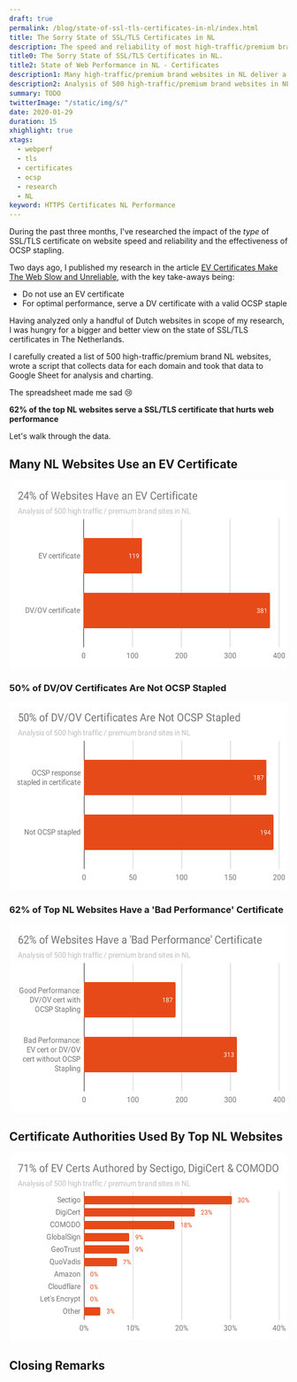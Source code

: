 ```yaml
---
draft: true
permalink: /blog/state-of-ssl-tls-certificates-in-nl/index.html
title: The Sorry State of SSL/TLS Certificates in NL
description: The speed and reliability of most high-traffic/premium brand websites in NL suffers from their choice for the wrong type of SSL/TLS certiticate or server configuration.
title0: The Sorry State of SSL/TLS Certificates in NL.
title2: State of Web Performance in NL - Certificates
description1: Many high-traffic/premium brand websites in NL deliver a suboptimal user experience because 
description2: Analysis of 500 high-traffic/premium brand websites in NL. 62% are serving an SSL/TLS certificate that hurts the user experience.
summary: TODO
twitterImage: "/static/img/s/"
date: 2020-01-29
duration: 15
xhighlight: true
xtags:
  - webperf
  - tls
  - certificates
  - ocsp
  - research
  - NL
keyword: HTTPS Certificates NL Performance
---
```


During the past three months, I've researched the impact of the  _type_ of SSL/TLS certificate on website speed and reliability and the effectiveness of OCSP stapling. 

Two days ago, I published my research in the article [EV Certificates Make The Web Slow and Unreliable](https://www.aaronpeters.nl/blog/ev-certificates-make-the-web-slow-and-unreliable/), with the key take-aways being:

<!-- Two days ago, I published [EV Certificates Make The Web Slow and Unreliable](https://www.aaronpeters.nl/blog/ev-certificates-make-the-web-slow-and-unreliable/). The article describes my research into the impact of the  _type_ of SSL/TLS certificate on web performance and the effectiveness of OCSP stapling. The key take-aways  are: -->

<!-- - EV certificates are a _very_ bad choice from a web performance perspective
- Your best option is a DV certificate, served with a valid OCSP staple -->

<!-- - If you care about web performance, do not use an EV certificate
- Your best option is a DV certificate, served with a valid OCSP staple -->

- Do not use an EV certificate
- For optimal performance, serve a DV certificate with a valid OCSP staple

<!-- Knowing the _type_ of certificate and OCSP stapling are important, I wanted to know what the big websites in NL are serving today. Are EV certificates popular?  -->

Having analyzed only a handful of Dutch websites in scope of my research, I was hungry for a bigger and better view on the state of SSL/TLS certificates in The Netherlands.

<!-- Still hungry for more data and insights, 
In scope of my research I analyzed a few NL websites and I was left hungry for more data and insights. I was especially interested in having a good view on the state of SSL/TLS certificates in The Netherlands. -->
<!-- Are EV certificates popular in NL? Do many NL sites serve their DV certificate with a stapled OCSP response? -->

I carefully created a list of 500 high-traffic/premium brand NL websites, wrote a script that collects data for each domain and took that data to Google Sheet for analysis and charting.

The spreadsheet made me sad 😢

**62% of the top NL websites serve a SSL/TLS certificate that hurts web performance**

Let's walk through the data.

<!-- ## <a name="a"></a>How collected the data

Bash script
For each website, run a few OpenSSL commands, store results in a local file 
Google Sheet

Has OCSP staple?

`echo QUIT | openssl s_client -servername www.cloudflare.com -connect www.cloudflare.com:443 -status 2> /dev/null | grep -A 17 'OCSP response:' | grep -B 17 'Next Update'`

If the certificate is _not_ stapled, the command will show _no_ output. -->


## Many NL Websites Use an EV Certificate

<img loading="lazy" class="responsive-ugh" src="/static/img/24percent-of-websites-have-an-ev-certificate.svg" width="548" height="339" alt="">

### 50% of DV/OV Certificates Are Not OCSP Stapled

<img loading="lazy" class="responsive-ugh" src="/static/img/50percent-of-dv-or-ov-certificates-are-not-ocsp-stapled.svg" width="548" height="339" alt="">

### 62% of Top NL Websites Have a 'Bad Performance' Certificate

<img loading="lazy" class="responsive-ugh" src="/static/img/62percent-of-websites-have-a-bad-performance-certificate.svg" width="548" height="339" alt="">

## <a name="c"></a>Certificate Authorities Used By Top NL Websites

<img loading="lazy" class="responsive-ugh" src="/static/img/71percent-of-ev-certs-authored-by-sectigo-digicert-comodo.svg" width="548" height="339" alt="">

## <a name="closing"></a>Closing Remarks
